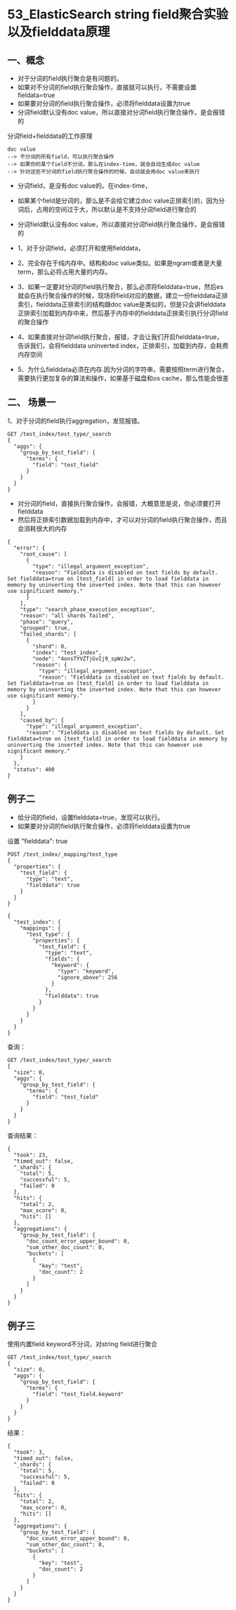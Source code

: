 # 53_ElasticSearch string field聚合实验以及fielddata原理

## 一、概念
* 对于分词的field执行聚合是有问题的。
* 如果对不分词的field执行聚合操作，直接就可以执行，不需要设置fieldata=true
* 如果要对分词的field执行聚合操作，必须将fielddata设置为true
* 分词field默认没有doc value，所以直接对分词field执行聚合操作，是会报错的

分词field+fielddata的工作原理

```
doc value 
--> 不分词的所有field，可以执行聚合操作 
--> 如果你的某个field不分词，那么在index-time，就会自动生成doc value 
--> 针对这些不分词的field执行聚合操作的时候，自动就会用doc value来执行
```

* 分词field，是没有doc value的。在index-time，
* 如果某个field是分词的，那么是不会给它建立doc value正排索引的，因为分词后，占用的空间过于大，所以默认是不支持分词field进行聚合的
* 分词field默认没有doc value，所以直接对分词field执行聚合操作，是会报错的

* 1、对于分词field，必须打开和使用fielddata，
* 2、完全存在于纯内存中。结构和doc value类似。如果是ngram或者是大量term，那么必将占用大量的内存。
* 3、如果一定要对分词的field执行聚合，那么必须将fielddata=true，然后es就会在执行聚合操作的时候，现场将field对应的数据，建立一份fielddata正排索引，fielddata正排索引的结构跟doc value是类似的，但是只会讲fielddata正排索引加载到内存中来，然后基于内存中的fielddata正排索引执行分词field的聚合操作
* 4、如果直接对分词field执行聚合，报错，才会让我们开启fielddata=true，告诉我们，会将fielddata uninverted index，正排索引，加载到内存，会耗费内存空间
* 5、为什么fielddata必须在内存.因为分词的字符串，需要按照term进行聚合，需要执行更加复杂的算法和操作，如果基于磁盘和os cache，那么性能会很差

## 二、 场景一

1、对于分词的field执行aggregation，发现报错。

```
GET /test_index/test_type/_search 
{
  "aggs": {
    "group_by_test_field": {
      "terms": {
        "field": "test_field"
      }
    }
  }
}

```

* 对分词的field，直接执行聚合操作，会报错，大概意思是说，你必须要打开fielddata
* 然后将正排索引数据加载到内存中，才可以对分词的field执行聚合操作，而且会消耗很大的内存

```
{
  "error": {
    "root_cause": [
      {
        "type": "illegal_argument_exception",
        "reason": "Fielddata is disabled on text fields by default. Set fielddata=true on [test_field] in order to load fielddata in memory by uninverting the inverted index. Note that this can however use significant memory."
      }
    ],
    "type": "search_phase_execution_exception",
    "reason": "all shards failed",
    "phase": "query",
    "grouped": true,
    "failed_shards": [
      {
        "shard": 0,
        "index": "test_index",
        "node": "4onsTYVZTjGvIj9_spWz2w",
        "reason": {
          "type": "illegal_argument_exception",
          "reason": "Fielddata is disabled on text fields by default. Set fielddata=true on [test_field] in order to load fielddata in memory by uninverting the inverted index. Note that this can however use significant memory."
        }
      }
    ],
    "caused_by": {
      "type": "illegal_argument_exception",
      "reason": "Fielddata is disabled on text fields by default. Set fielddata=true on [test_field] in order to load fielddata in memory by uninverting the inverted index. Note that this can however use significant memory."
    }
  },
  "status": 400
}

```

## 例子二

* 给分词的field，设置fielddata=true，发现可以执行。
* 如果要对分词的field执行聚合操作，必须将fielddata设置为true


设置 "fielddata": true
```
POST /test_index/_mapping/test_type 
{
  "properties": {
    "test_field": {
      "type": "text",
      "fielddata": true
    }
  }
}

```

```
{
  "test_index": {
    "mappings": {
      "test_type": {
        "properties": {
          "test_field": {
            "type": "text",
            "fields": {
              "keyword": {
                "type": "keyword",
                "ignore_above": 256
              }
            },
            "fielddata": true
          }
        }
      }
    }
  }
}

```

查询：
```
GET /test_index/test_type/_search 
{
  "size": 0, 
  "aggs": {
    "group_by_test_field": {
      "terms": {
        "field": "test_field"
      }
    }
  }
}

```

查询结果：
```
{
  "took": 23,
  "timed_out": false,
  "_shards": {
    "total": 5,
    "successful": 5,
    "failed": 0
  },
  "hits": {
    "total": 2,
    "max_score": 0,
    "hits": []
  },
  "aggregations": {
    "group_by_test_field": {
      "doc_count_error_upper_bound": 0,
      "sum_other_doc_count": 0,
      "buckets": [
        {
          "key": "test",
          "doc_count": 2
        }
      ]
    }
  }
}

```


## 例子三

使用内置field keyword不分词，对string field进行聚合

```
GET /test_index/test_type/_search 
{
  "size": 0,
  "aggs": {
    "group_by_test_field": {
      "terms": {
        "field": "test_field.keyword"
      }
    }
  }
}
```

结果：

```
{
  "took": 3,
  "timed_out": false,
  "_shards": {
    "total": 5,
    "successful": 5,
    "failed": 0
  },
  "hits": {
    "total": 2,
    "max_score": 0,
    "hits": []
  },
  "aggregations": {
    "group_by_test_field": {
      "doc_count_error_upper_bound": 0,
      "sum_other_doc_count": 0,
      "buckets": [
        {
          "key": "test",
          "doc_count": 2
        }
      ]
    }
  }
}
```

